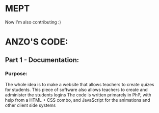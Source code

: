 # MEPT
Now I'm also contributing :)



# ANZO'S CODE:
## Part 1 - Documentation:
### Purpose:
The whole idea is to make a website that allows teachers to create quizes for students. This piece of software also allows teachers to create and administer the students logins
The code is written primarely in PhP, with help from a HTML + CSS combo, and JavaScript for the animations and other client side systems

